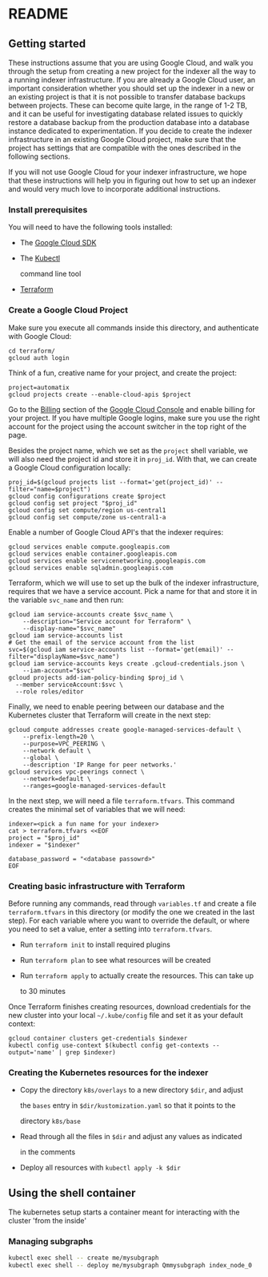 # README

## Getting started

These instructions assume that you are using Google Cloud, and walk you through the setup from creating a new project for the indexer all the way to a running indexer infrastructure. If you are already a Google Cloud user, an important consideration whether you should set up the indexer in a new or an existing project is that it is not possible to transfer database backups between projects. These can become quite large, in the range of 1-2 TB, and it can be useful for investigating database related issues to quickly restore a database backup from the production database into a database instance dedicated to experimentation. If you decide to create the indexer infrastructure in an existing Google Cloud project, make sure that the project has settings that are compatible with the ones described in the following sections.

If you will not use Google Cloud for your indexer infrastructure, we hope that these instructions will help you in figuring out how to set up an indexer and would very much love to incorporate additional instructions.

### Install prerequisites

You will need to have the following tools installed:

* The [Google Cloud SDK](https://cloud.google.com/sdk/install)
* The [Kubectl](https://kubernetes.io/docs/tasks/tools/install-kubectl/)

  command line tool

* [Terraform](https://learn.hashicorp.com/terraform/getting-started/install)

### Create a Google Cloud Project

Make sure you execute all commands inside this directory, and authenticate with Google Cloud:

```text
cd terraform/
gcloud auth login
```

Think of a fun, creative name for your project, and create the project:

```text
project=automatix
gcloud projects create --enable-cloud-apis $project
```

Go to the [Billing](https://console.cloud.google.com/billing/projects) section of the [Google Cloud Console](https://console.cloud.google.com/) and enable billing for your project. If you have multiple Google logins, make sure you use the right account for the project using the account switcher in the top right of the page.

Besides the project name, which we set as the `project` shell variable, we will also need the project id and store it in `proj_id`. With that, we can create a Google Cloud configuration locally:

```text
proj_id=$(gcloud projects list --format='get(project_id)' --filter="name=$project")
gcloud config configurations create $project
gcloud config set project "$proj_id"
gcloud config set compute/region us-central1
gcloud config set compute/zone us-central1-a
```

Enable a number of Google Cloud API's that the indexer requires:

```text
gcloud services enable compute.googleapis.com
gcloud services enable container.googleapis.com
gcloud services enable servicenetworking.googleapis.com
gcloud services enable sqladmin.googleapis.com
```

Terraform, which we will use to set up the bulk of the indexer infrastructure, requires that we have a service account. Pick a name for that and store it in the variable `svc_name` and then run:

```text
gcloud iam service-accounts create $svc_name \
    --description="Service account for Terraform" \
    --display-name="$svc_name"
gcloud iam service-accounts list
# Get the email of the service account from the list
svc=$(gcloud iam service-accounts list --format='get(email)' --filter="displayName=$svc_name")
gcloud iam service-accounts keys create .gcloud-credentials.json \
    --iam-account="$svc"
gcloud projects add-iam-policy-binding $proj_id \
  --member serviceAccount:$svc \
  --role roles/editor
```

Finally, we need to enable peering between our database and the Kubernetes cluster that Terraform will create in the next step:

```text
gcloud compute addresses create google-managed-services-default \
    --prefix-length=20 \
    --purpose=VPC_PEERING \
    --network default \
    --global \
    --description 'IP Range for peer networks.'
gcloud services vpc-peerings connect \
    --network=default \
    --ranges=google-managed-services-default
```

In the next step, we will need a file `terraform.tfvars`. This command creates the minimal set of variables that we will need:

```text
indexer=<pick a fun name for your indexer>
cat > terraform.tfvars <<EOF
project = "$proj_id"
indexer = "$indexer"

database_password = "<database passowrd>"
EOF
```

### Creating basic infrastructure with Terraform

Before running any commands, read through `variables.tf` and create a file `terraform.tfvars` in this directory \(or modify the one we created in the last step\). For each variable where you want to override the default, or where you need to set a value, enter a setting into `terraform.tfvars`.

* Run `terraform init` to install required plugins
* Run `terraform plan` to see what resources will be created
* Run `terraform apply` to actually create the resources. This can take up

  to 30 minutes

Once Terraform finishes creating resources, download credentials for the new cluster into your local `~/.kube/config` file and set it as your default context:

```text
gcloud container clusters get-credentials $indexer
kubectl config use-context $(kubectl config get-contexts --output='name' | grep $indexer)
```

### Creating the Kubernetes resources for the indexer

* Copy the directory `k8s/overlays` to a new directory `$dir`, and adjust

  the `bases` entry in `$dir/kustomization.yaml` so that it points to the

  directory `k8s/base`

* Read through all the files in `$dir` and adjust any values as indicated

  in the comments

* Deploy all resources with `kubectl apply -k $dir`

## Using the shell container

The kubernetes setup starts a container meant for interacting with the cluster 'from the inside'

### Managing subgraphs

```bash
kubectl exec shell -- create me/mysubgraph
kubectl exec shell -- deploy me/mysubgraph Qmmysubgraph index_node_0
```

